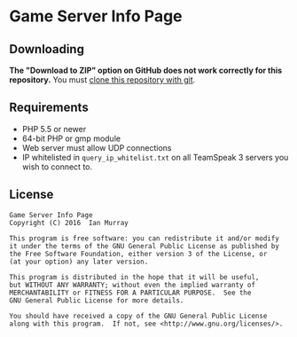 # Game Server Info Page
## Downloading
**The "Download to ZIP" option on GitHub does not work correctly for this repository.** You must [clone this repository with git](https://help.github.com/articles/cloning-a-repository/).

## Requirements
* PHP 5.5 or newer
* 64-bit PHP or gmp module
* Web server must allow UDP connections
* IP whitelisted in `query_ip_whitelist.txt` on all TeamSpeak 3 servers you wish to connect to.

## License
    Game Server Info Page
    Copyright (C) 2016  Ian Murray

    This program is free software: you can redistribute it and/or modify
    it under the terms of the GNU General Public License as published by
    the Free Software Foundation, either version 3 of the License, or
    (at your option) any later version.

    This program is distributed in the hope that it will be useful,
    but WITHOUT ANY WARRANTY; without even the implied warranty of
    MERCHANTABILITY or FITNESS FOR A PARTICULAR PURPOSE.  See the
    GNU General Public License for more details.

    You should have received a copy of the GNU General Public License
    along with this program.  If not, see <http://www.gnu.org/licenses/>.
